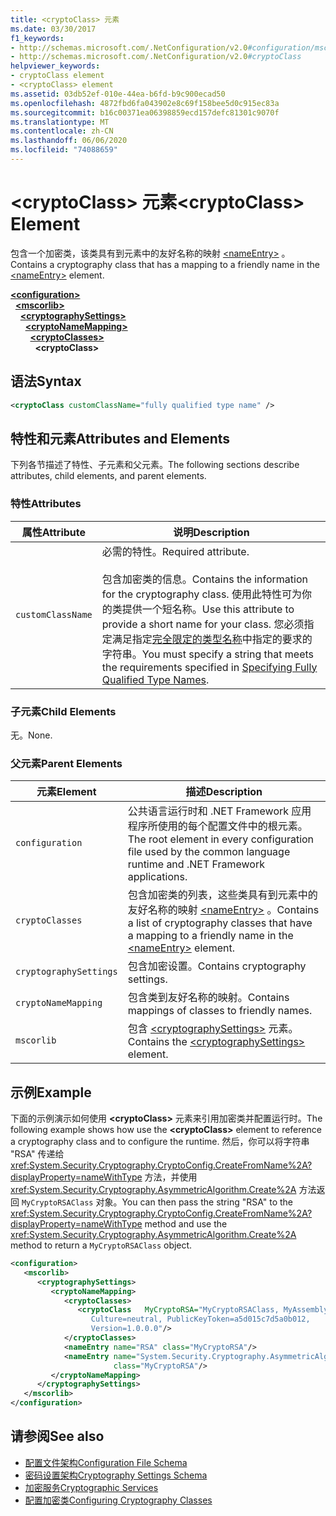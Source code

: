 ```yaml
---
title: <cryptoClass> 元素
ms.date: 03/30/2017
f1_keywords:
- http://schemas.microsoft.com/.NetConfiguration/v2.0#configuration/mscorlib/cryptographySettings/cryptoNameMapping/cryptoClasses/cryptoClass
- http://schemas.microsoft.com/.NetConfiguration/v2.0#cryptoClass
helpviewer_keywords:
- cryptoClass element
- <cryptoClass> element
ms.assetid: 03db52ef-010e-44ea-b6fd-b9c900ecad50
ms.openlocfilehash: 4872fbd6fa043902e8c69f158bee5d0c915ec83a
ms.sourcegitcommit: b16c00371ea06398859ecd157defc81301c9070f
ms.translationtype: MT
ms.contentlocale: zh-CN
ms.lasthandoff: 06/06/2020
ms.locfileid: "74088659"
---
```

# <a name="cryptoclass-element"></a><span data-ttu-id="081c3-102">\<cryptoClass> 元素</span><span class="sxs-lookup"><span data-stu-id="081c3-102">\<cryptoClass> Element</span></span>
<span data-ttu-id="081c3-103">包含一个加密类，该类具有到元素中的友好名称的映射 [\<nameEntry>](nameentry-element.md) 。</span><span class="sxs-lookup"><span data-stu-id="081c3-103">Contains a cryptography class that has a mapping to a friendly name in the [\<nameEntry>](nameentry-element.md) element.</span></span>  

[**\<configuration>**](../configuration-element.md)\
&nbsp;&nbsp;[**\<mscorlib>**](mscorlib-element-for-cryptography-settings.md)\
&nbsp;&nbsp;&nbsp;&nbsp;[**\<cryptographySettings>**](cryptographysettings-element.md)\
&nbsp;&nbsp;&nbsp;&nbsp;&nbsp;&nbsp;[**\<cryptoNameMapping>**](cryptonamemapping-element.md)\
&nbsp;&nbsp;&nbsp;&nbsp;&nbsp;&nbsp;&nbsp;&nbsp;[**\<cryptoClasses>**](cryptoclasses-element.md)\
&nbsp;&nbsp;&nbsp;&nbsp;&nbsp;&nbsp;&nbsp;&nbsp;&nbsp;&nbsp;**\<cryptoClass>**

## <a name="syntax"></a><span data-ttu-id="081c3-104">语法</span><span class="sxs-lookup"><span data-stu-id="081c3-104">Syntax</span></span>  
  
```xml  
<cryptoClass customClassName="fully qualified type name" />  
```  
  
## <a name="attributes-and-elements"></a><span data-ttu-id="081c3-105">特性和元素</span><span class="sxs-lookup"><span data-stu-id="081c3-105">Attributes and Elements</span></span>  
 <span data-ttu-id="081c3-106">下列各节描述了特性、子元素和父元素。</span><span class="sxs-lookup"><span data-stu-id="081c3-106">The following sections describe attributes, child elements, and parent elements.</span></span>  
  
### <a name="attributes"></a><span data-ttu-id="081c3-107">特性</span><span class="sxs-lookup"><span data-stu-id="081c3-107">Attributes</span></span>  
  
|<span data-ttu-id="081c3-108">属性</span><span class="sxs-lookup"><span data-stu-id="081c3-108">Attribute</span></span>|<span data-ttu-id="081c3-109">说明</span><span class="sxs-lookup"><span data-stu-id="081c3-109">Description</span></span>|  
|---------------|-----------------|  
|`customClassName`|<span data-ttu-id="081c3-110">必需的特性。</span><span class="sxs-lookup"><span data-stu-id="081c3-110">Required attribute.</span></span><br /><br /> <span data-ttu-id="081c3-111">包含加密类的信息。</span><span class="sxs-lookup"><span data-stu-id="081c3-111">Contains the information for the cryptography class.</span></span> <span data-ttu-id="081c3-112">使用此特性可为你的类提供一个短名称。</span><span class="sxs-lookup"><span data-stu-id="081c3-112">Use this attribute to provide a short name for your class.</span></span> <span data-ttu-id="081c3-113">您必须指定满足指定[完全限定的类型名称](../../../reflection-and-codedom/specifying-fully-qualified-type-names.md)中指定的要求的字符串。</span><span class="sxs-lookup"><span data-stu-id="081c3-113">You must specify a string that meets the requirements specified in [Specifying Fully Qualified Type Names](../../../reflection-and-codedom/specifying-fully-qualified-type-names.md).</span></span>|  
  
### <a name="child-elements"></a><span data-ttu-id="081c3-114">子元素</span><span class="sxs-lookup"><span data-stu-id="081c3-114">Child Elements</span></span>  
 <span data-ttu-id="081c3-115">无。</span><span class="sxs-lookup"><span data-stu-id="081c3-115">None.</span></span>  
  
### <a name="parent-elements"></a><span data-ttu-id="081c3-116">父元素</span><span class="sxs-lookup"><span data-stu-id="081c3-116">Parent Elements</span></span>  
  
|<span data-ttu-id="081c3-117">元素</span><span class="sxs-lookup"><span data-stu-id="081c3-117">Element</span></span>|<span data-ttu-id="081c3-118">描述</span><span class="sxs-lookup"><span data-stu-id="081c3-118">Description</span></span>|  
|-------------|-----------------|  
|`configuration`|<span data-ttu-id="081c3-119">公共语言运行时和 .NET Framework 应用程序所使用的每个配置文件中的根元素。</span><span class="sxs-lookup"><span data-stu-id="081c3-119">The root element in every configuration file used by the common language runtime and .NET Framework applications.</span></span>|  
|`cryptoClasses`|<span data-ttu-id="081c3-120">包含加密类的列表，这些类具有到元素中的友好名称的映射 [\<nameEntry>](nameentry-element.md) 。</span><span class="sxs-lookup"><span data-stu-id="081c3-120">Contains a list of cryptography classes that have a mapping to a friendly name in the [\<nameEntry>](nameentry-element.md) element.</span></span>|  
|`cryptographySettings`|<span data-ttu-id="081c3-121">包含加密设置。</span><span class="sxs-lookup"><span data-stu-id="081c3-121">Contains cryptography settings.</span></span>|  
|`cryptoNameMapping`|<span data-ttu-id="081c3-122">包含类到友好名称的映射。</span><span class="sxs-lookup"><span data-stu-id="081c3-122">Contains mappings of classes to friendly names.</span></span>|  
|`mscorlib`|<span data-ttu-id="081c3-123">包含 [\<cryptographySettings>](cryptographysettings-element.md) 元素。</span><span class="sxs-lookup"><span data-stu-id="081c3-123">Contains the [\<cryptographySettings>](cryptographysettings-element.md) element.</span></span>|  
  
## <a name="example"></a><span data-ttu-id="081c3-124">示例</span><span class="sxs-lookup"><span data-stu-id="081c3-124">Example</span></span>  
 <span data-ttu-id="081c3-125">下面的示例演示如何使用 **\<cryptoClass>** 元素来引用加密类并配置运行时。</span><span class="sxs-lookup"><span data-stu-id="081c3-125">The following example shows how use the **\<cryptoClass>** element to reference a cryptography class and to configure the runtime.</span></span> <span data-ttu-id="081c3-126">然后，你可以将字符串 "RSA" 传递给 <xref:System.Security.Cryptography.CryptoConfig.CreateFromName%2A?displayProperty=nameWithType> 方法，并使用 <xref:System.Security.Cryptography.AsymmetricAlgorithm.Create%2A> 方法返回 `MyCryptoRSAClass` 对象。</span><span class="sxs-lookup"><span data-stu-id="081c3-126">You can then pass the string "RSA" to the <xref:System.Security.Cryptography.CryptoConfig.CreateFromName%2A?displayProperty=nameWithType> method and use the <xref:System.Security.Cryptography.AsymmetricAlgorithm.Create%2A> method to return a `MyCryptoRSAClass` object.</span></span>  
  
```xml  
<configuration>  
   <mscorlib>  
      <cryptographySettings>  
         <cryptoNameMapping>  
            <cryptoClasses>  
               <cryptoClass   MyCryptoRSA="MyCryptoRSAClass, MyAssembly  
                  Culture=neutral, PublicKeyToken=a5d015c7d5a0b012,  
                  Version=1.0.0.0"/>  
            </cryptoClasses>  
            <nameEntry name="RSA" class="MyCryptoRSA"/>  
            <nameEntry name="System.Security.Cryptography.AsymmetricAlgorithm"  
                       class="MyCryptoRSA"/>  
         </cryptoNameMapping>  
      </cryptographySettings>  
   </mscorlib>  
</configuration>  
```  
  
## <a name="see-also"></a><span data-ttu-id="081c3-127">请参阅</span><span class="sxs-lookup"><span data-stu-id="081c3-127">See also</span></span>

- [<span data-ttu-id="081c3-128">配置文件架构</span><span class="sxs-lookup"><span data-stu-id="081c3-128">Configuration File Schema</span></span>](../index.md)
- [<span data-ttu-id="081c3-129">密码设置架构</span><span class="sxs-lookup"><span data-stu-id="081c3-129">Cryptography Settings Schema</span></span>](index.md)
- [<span data-ttu-id="081c3-130">加密服务</span><span class="sxs-lookup"><span data-stu-id="081c3-130">Cryptographic Services</span></span>](../../../../standard/security/cryptographic-services.md)
- [<span data-ttu-id="081c3-131">配置加密类</span><span class="sxs-lookup"><span data-stu-id="081c3-131">Configuring Cryptography Classes</span></span>](../../configure-cryptography-classes.md)
